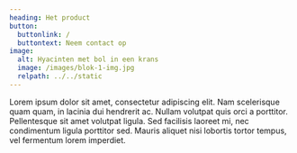 ```yaml
---
heading: Het product
button:
  buttonlink: /
  buttontext: Neem contact op
image:
  alt: Hyacinten met bol in een krans
  image: /images/blok-1-img.jpg
  relpath: ../../static
---
```


Lorem ipsum dolor sit amet, consectetur adipiscing elit. Nam scelerisque quam quam, in lacinia dui hendrerit ac. Nullam volutpat quis orci a porttitor. Pellentesque sit amet volutpat ligula. Sed facilisis laoreet mi, nec condimentum ligula porttitor sed. Mauris aliquet nisi lobortis tortor tempus, vel fermentum lorem imperdiet.
